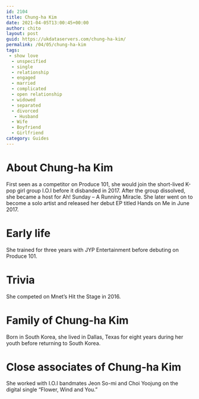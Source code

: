 ```yaml
---
id: 2104
title: Chung-ha Kim
date: 2021-04-05T13:00:45+00:00
author: chito
layout: post
guid: https://ukdataservers.com/chung-ha-kim/
permalink: /04/05/chung-ha-kim
tags:
 - show love
  - unspecified
  - single
  - relationship
  - engaged
  - married
  - complicated
  - open relationship
  - widowed
  - separated
  - divorced
   - Husband
  - Wife
  - Boyfriend
  - Girlfriend
category: Guides
---
```




  
  
#  About Chung-ha Kim
                  
                  
                  
First seen as a competitor on Produce 101, she would join the short-lived K-pop girl group I.O.I before it disbanded in 2017. After the group dissolved, she became a host for Ah! Sunday &#8211; A Running Miracle. She later went on to become a solo artist and released her debut EP titled Hands on Me in June 2017. 
                  
                
                
                
# Early life
                  
                  
                  
She trained for three years with JYP Entertainment before debuting on Produce 101. 
                  
                
                
                
# Trivia
                  
                  
                  
She competed on Mnet&#8217;s Hit the Stage in 2016. 
                  
                
                
                
# Family of Chung-ha Kim
                  
                  
                  
Born in South Korea, she lived in Dallas, Texas for eight years during her youth before returning to South Korea. 
                  
                
                
                
# Close associates of Chung-ha Kim
                  
                  
                  
She worked with I.O.I bandmates Jeon So-mi and Choi Yoojung on the digital single &#8220;Flower, Wind and You.&#8221; 
                  
                
              
            
          
          
          
    
    
  
